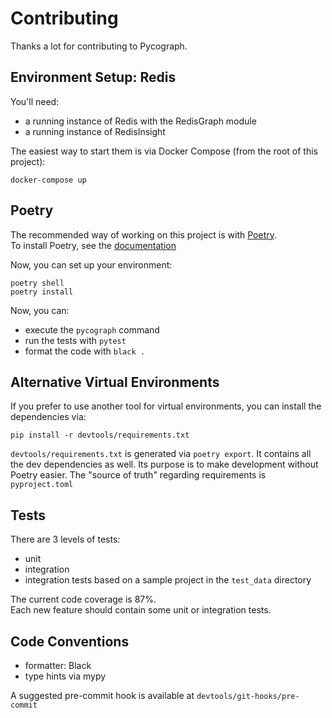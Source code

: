 # Contributing

Thanks a lot for contributing to Pycograph.

## Environment Setup: Redis

You'll need:

* a running instance of Redis with the RedisGraph module
* a running instance of RedisInsight

The easiest way to start them is via Docker Compose (from the root of this project):

```
docker-compose up
```

## Poetry

The recommended way of working on this project is with [Poetry](https://python-poetry.org/).  
To install Poetry, see the [documentation](https://python-poetry.org/docs/#installation)

Now, you can set up your environment:

```
poetry shell
poetry install
```

Now, you can:

* execute the `pycograph` command
* run the tests with `pytest`
* format the code with `black .`

## Alternative Virtual Environments

If you prefer to use another tool for virtual environments, you can install the dependencies via:

```
pip install -r devtools/requirements.txt
```

`devtools/requirements.txt` is generated via `poetry export`. It contains all the dev dependencies as well. Its purpose is to make development without Poetry easier. The "source of truth" regarding requirements is `pyproject.toml`

## Tests

There are 3 levels of tests:

* unit
* integration
* integration tests based on a sample project in the `test_data` directory

The current code coverage is 87%.  
Each new feature should contain some unit or integration tests.

## Code Conventions

* formatter: Black
* type hints via mypy

A suggested pre-commit hook is available at `devtools/git-hooks/pre-commit`
